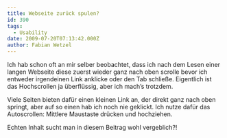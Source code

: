 ```yaml
---
title: Webseite zurück spulen?
id: 390
tags:
  - Usability
date: 2009-07-20T07:13:42.000Z
author: Fabian Wetzel
---
```


Ich hab schon oft an mir selber beobachtet, dass ich nach dem Lesen einer langen Webseite diese zuerst wieder ganz nach oben scrolle bevor ich entweder irgendeinen Link anklicke oder den Tab schließe. Eigentlich ist das Hochscrollen ja überflüssig, aber ich mach’s trotzdem.

Viele Seiten bieten dafür einen kleinen Link an, der direkt ganz nach oben springt, aber auf so einen hab ich noch nie geklickt. Ich nutze dafür das Autoscrollen: Mittlere Maustaste drücken und hochziehen.

Echten Inhalt sucht man in diesem Beitrag wohl vergeblich?!
